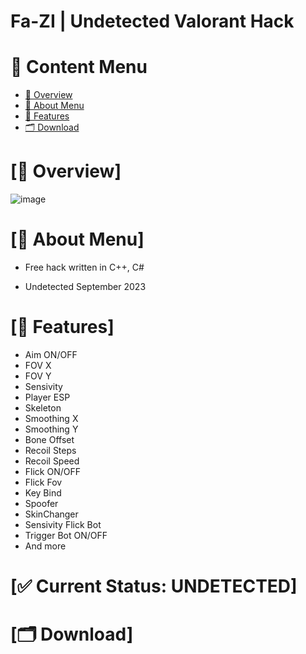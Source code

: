 # Fa-ZI | Undetected Valorant Hack


# 🎥 Content Menu

- [📌 Overview](#overview-info)
- [🚀 About Menu](#about-info)
- [📝 Features](#features-info)
- [🗂 Download](#download-info)


# <a id="overview-info"></a>[📌 Overview]

![image](https://i.imgur.com/bn6f92J.png)


# <a id="about-info"></a>[🚀 About Menu]

- Free hack written in C++, C#

- Undetected September 2023


# <a id="features-info"></a>[📝 Features]

* Aim ON/OFF
* FOV X
* FOV Y
* Sensivity
* Player ESP
* Skeleton
* Smoothing X
* Smoothing Y
* Bone Offset
* Recoil Steps
* Recoil Speed
* Flick ON/OFF
* Flick Fov
* Key Bind
* Spoofer
* SkinChanger
* Sensivity Flick Bot
* Trigger Bot ON/OFF
* And more


# [✅ Current Status: UNDETECTED]

# <a id="download-info"></a>[🗂 Download]

